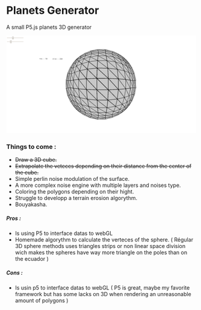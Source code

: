 # Planets Generator

A small P5.js planets 3D generator 

![cubes view](https://github.com/xLeDocteurx/planets-generator/blob/master/git/sc001.png)

### Things to come :
- ~~Draw a 3D cube.~~
- ~~Extrapolate the veteces depending on their distance from the center of the cube.~~
- Simple perlin noise modulation of the surface.
- A more complex noise engine with multiple layers and noises type.
- Coloring the polygons depending on their hight.
- Struggle to developp a terrain erosion algorythm.
- Bouyakasha.



##### Pros :
- Is using P5 to interface datas to webGL
- Homemade algorythm to calculate the verteces of the sphere.
( Régular 3D sphere methods uses triangles strips or non linear space division wich makes the spheres have way more triangle on the poles than on the ecuador )

##### Cons :
- Is usin p5 to interface datas to webGL
( P5 is great, maybe my favorite framework but has some lacks on 3D when rendering an unreasonable amount of polygons )
